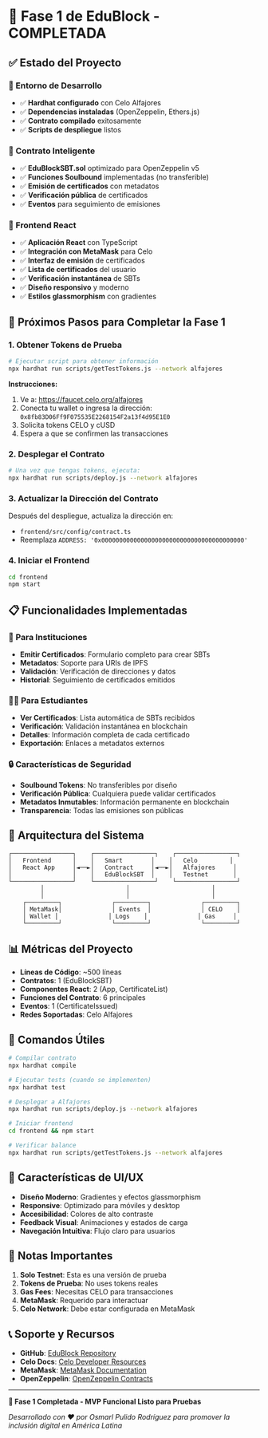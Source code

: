 # 🎉 Fase 1 de EduBlock - COMPLETADA

## ✅ Estado del Proyecto

### 🔧 Entorno de Desarrollo
- ✅ **Hardhat configurado** con Celo Alfajores
- ✅ **Dependencias instaladas** (OpenZeppelin, Ethers.js)
- ✅ **Contrato compilado** exitosamente
- ✅ **Scripts de despliegue** listos

### 📜 Contrato Inteligente
- ✅ **EduBlockSBT.sol** optimizado para OpenZeppelin v5
- ✅ **Funciones Soulbound** implementadas (no transferible)
- ✅ **Emisión de certificados** con metadatos
- ✅ **Verificación pública** de certificados
- ✅ **Eventos** para seguimiento de emisiones

### 🎨 Frontend React
- ✅ **Aplicación React** con TypeScript
- ✅ **Integración con MetaMask** para Celo
- ✅ **Interfaz de emisión** de certificados
- ✅ **Lista de certificados** del usuario
- ✅ **Verificación instantánea** de SBTs
- ✅ **Diseño responsivo** y moderno
- ✅ **Estilos glassmorphism** con gradientes

## 🚀 Próximos Pasos para Completar la Fase 1

### 1. Obtener Tokens de Prueba
```bash
# Ejecutar script para obtener información
npx hardhat run scripts/getTestTokens.js --network alfajores
```

**Instrucciones:**
1. Ve a: https://faucet.celo.org/alfajores
2. Conecta tu wallet o ingresa la dirección: `0x8fb83D06Ff9F075535E2268154F2a13f4d95E1E0`
3. Solicita tokens CELO y cUSD
4. Espera a que se confirmen las transacciones

### 2. Desplegar el Contrato
```bash
# Una vez que tengas tokens, ejecuta:
npx hardhat run scripts/deploy.js --network alfajores
```

### 3. Actualizar la Dirección del Contrato
Después del despliegue, actualiza la dirección en:
- `frontend/src/config/contract.ts`
- Reemplaza `ADDRESS: '0x0000000000000000000000000000000000000000'`

### 4. Iniciar el Frontend
```bash
cd frontend
npm start
```

## 📋 Funcionalidades Implementadas

### 🏫 Para Instituciones
- **Emitir Certificados**: Formulario completo para crear SBTs
- **Metadatos**: Soporte para URIs de IPFS
- **Validación**: Verificación de direcciones y datos
- **Historial**: Seguimiento de certificados emitidos

### 👨‍🎓 Para Estudiantes
- **Ver Certificados**: Lista automática de SBTs recibidos
- **Verificación**: Validación instantánea en blockchain
- **Detalles**: Información completa de cada certificado
- **Exportación**: Enlaces a metadatos externos

### 🔒 Características de Seguridad
- **Soulbound Tokens**: No transferibles por diseño
- **Verificación Pública**: Cualquiera puede validar certificados
- **Metadatos Inmutables**: Información permanente en blockchain
- **Transparencia**: Todas las emisiones son públicas

## 🎯 Arquitectura del Sistema

```
┌─────────────────┐    ┌─────────────────┐    ┌─────────────────┐
│   Frontend      │    │   Smart        │    │   Celo         │
│   React App     │◄──►│   Contract     │◄──►│   Alfajores     │
│                 │    │   EduBlockSBT  │    │   Testnet       │
└─────────────────┘    └─────────────────┘    └─────────────────┘
         │                       │                       │
         │                       │                       │
    ┌─────────┐              ┌─────────┐              ┌─────────┐
    │ MetaMask│              │ Events  │              │ CELO    │
    │ Wallet │              │ Logs    │              │ Gas     │
    └─────────┘              └─────────┘              └─────────┘
```

## 📊 Métricas del Proyecto

- **Líneas de Código**: ~500 líneas
- **Contratos**: 1 (EduBlockSBT)
- **Componentes React**: 2 (App, CertificateList)
- **Funciones del Contrato**: 6 principales
- **Eventos**: 1 (CertificateIssued)
- **Redes Soportadas**: Celo Alfajores

## 🔧 Comandos Útiles

```bash
# Compilar contrato
npx hardhat compile

# Ejecutar tests (cuando se implementen)
npx hardhat test

# Desplegar a Alfajores
npx hardhat run scripts/deploy.js --network alfajores

# Iniciar frontend
cd frontend && npm start

# Verificar balance
npx hardhat run scripts/getTestTokens.js --network alfajores
```

## 🎨 Características de UI/UX

- **Diseño Moderno**: Gradientes y efectos glassmorphism
- **Responsive**: Optimizado para móviles y desktop
- **Accesibilidad**: Colores de alto contraste
- **Feedback Visual**: Animaciones y estados de carga
- **Navegación Intuitiva**: Flujo claro para usuarios

## 🚨 Notas Importantes

1. **Solo Testnet**: Esta es una versión de prueba
2. **Tokens de Prueba**: No uses tokens reales
3. **Gas Fees**: Necesitas CELO para transacciones
4. **MetaMask**: Requerido para interactuar
5. **Celo Network**: Debe estar configurada en MetaMask

## 📞 Soporte y Recursos

- **GitHub**: [EduBlock Repository](https://github.com/Osmarlpulido/EduBlock)
- **Celo Docs**: [Celo Developer Resources](https://docs.celo.org/)
- **MetaMask**: [MetaMask Documentation](https://docs.metamask.io/)
- **OpenZeppelin**: [OpenZeppelin Contracts](https://docs.openzeppelin.com/contracts/)

---

**🎯 Fase 1 Completada - MVP Funcional Listo para Pruebas**

*Desarrollado con ❤️ por Osmarl Pulido Rodríguez para promover la inclusión digital en América Latina*
